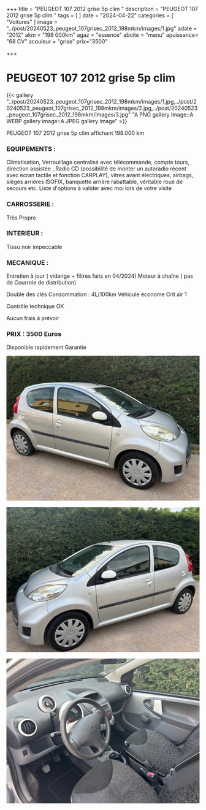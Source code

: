 +++
title = "PEUGEOT 107 2012 grise 5p clim "
description = "PEUGEOT 107 2012 grise 5p clim  "
tags = [
]
date = "2024-04-22"
categories = [
    "Voitures"
]
image = "../post/20240523_peugeot_107grisec_2012_198mkm/images/1.jpg"
adate = "2012"
akm = "198 000km"
agaz = "essence"
aboite = "manu"
apuissance= "68 CV"
acouleur = "grise"
prix="3500"

+++

# PEUGEOT 107 2012 grise 5p clim 

{{< gallery  "../post/20240523_peugeot_107grisec_2012_198mkm/images/1.jpg,../post/20240523_peugeot_107grisec_2012_198mkm/images/2.jpg,../post/20240523_peugeot_107grisec_2012_198mkm/images/3.jpg" "A PNG gallery image::A WEBP gallery image::A JPEG gallery image" >}}
 


PEUGEOT 107 2012 grise 5p clim affichant 198.000 km


### EQUIPEMENTS :
Climatisation, Verrouillage centralisé avec télécommande, compte tours, direction assistée , Radio CD (possibilité de monter un autoradio récent avec ecran tactile et fonction CARPLAY), vitres avant électriques, airbags, sièges arrières ISOFIX, banquette arrière rabattable, véritable roue de secours etc.
Liste d'options à valider avec moi lors de votre visite


### CARROSSERIE :
Très Propre


### INTERIEUR :
Tissu noir impeccable

### MECANIQUE :
Entretien à jour ( vidange + filtres faits en 04/2024)
Moteur à chaîne ( pas de Courroie de distribution)

Double des clés
Consommation : 4L/100km
Véhicule économe
Crit air 1

Contrôle technique OK 

Aucun frais à prévoir


### PRIX : 3500 Euros

Disponible rapidement
Garantie

<!-- more -->


![](images/1.jpg)

![](images/2.jpg)

![](images/3.jpg)

